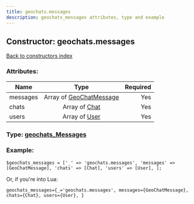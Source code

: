```yaml
---
title: geochats.messages
description: geochats_messages attributes, type and example
---
```

## Constructor: geochats.messages  
[Back to constructors index](index.md)



### Attributes:

| Name     |    Type       | Required |
|----------|:-------------:|---------:|
|messages|Array of [GeoChatMessage](../types/GeoChatMessage.md) | Yes|
|chats|Array of [Chat](../types/Chat.md) | Yes|
|users|Array of [User](../types/User.md) | Yes|



### Type: [geochats\_Messages](../types/geochats_Messages.md)


### Example:

```
$geochats_messages = ['_' => 'geochats.messages', 'messages' => [GeoChatMessage], 'chats' => [Chat], 'users' => [User], ];
```  

Or, if you're into Lua:  


```
geochats_messages={_='geochats.messages', messages={GeoChatMessage}, chats={Chat}, users={User}, }

```


